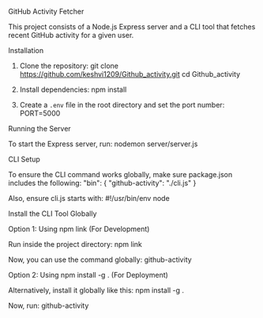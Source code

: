 GitHub Activity Fetcher

This project consists of a Node.js Express server and a CLI tool that fetches recent GitHub activity for a given user.

Installation

1. Clone the repository:
   git clone https://github.com/keshvi1209/Github_activity.git
   cd Github_activity

2. Install dependencies:
   npm install

3. Create a `.env` file in the root directory and set the port number:
   PORT=5000

Running the Server

To start the Express server, run:
nodemon server/server.js

CLI Setup

To ensure the CLI command works globally, make sure package.json includes the following:
"bin": {
  "github-activity": "./cli.js"
}

Also, ensure cli.js starts with:
#!/usr/bin/env node

Install the CLI Tool Globally

Option 1: Using npm link (For Development)

Run inside the project directory:
npm link

Now, you can use the command globally:
github-activity <GitHub-Username>

Option 2: Using npm install -g . (For Deployment)

Alternatively, install it globally like this:
npm install -g .

Now, run:
github-activity <GitHub-Username>

